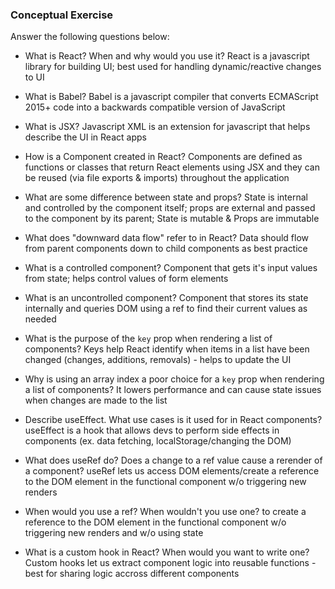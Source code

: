 ### Conceptual Exercise

Answer the following questions below:

- What is React? When and why would you use it?
React is a javascript library for building UI; best used for handling dynamic/reactive changes to UI

- What is Babel?
Babel is a javascript compiler that converts ECMAScript 2015+ code into a backwards compatible version of JavaScript 

- What is JSX?
Javascript XML is an extension for javascript that helps describe the UI in React apps

- How is a Component created in React?
Components are defined as functions or classes that return React elements using JSX and they can be reused (via file exports & imports) throughout the application

- What are some difference between state and props?
State is internal and controlled by the component itself; props are external and passed to the component by its parent; State is mutable & Props are immutable

- What does "downward data flow" refer to in React?
Data should flow from parent components down to child components as best practice

- What is a controlled component?
Component that gets it's input values from state; helps control values of form elements

- What is an uncontrolled component?
Component that stores its state internally and queries DOM using a ref to find their current values as needed

- What is the purpose of the `key` prop when rendering a list of components?
Keys help React identify when items in a list have been changed (changes, additions, removals) - helps to update the UI

- Why is using an array index a poor choice for a `key` prop when rendering a list of components?
It lowers performance and can cause state issues when changes are made to the list

- Describe useEffect.  What use cases is it used for in React components?
useEffect is a hook that allows devs to perform side effects in components (ex. data fetching, localStorage/changing the DOM)

- What does useRef do?  Does a change to a ref value cause a rerender of a component?
useRef lets us access DOM elements/create a reference to the DOM element in the functional component w/o triggering new renders

- When would you use a ref? When wouldn't you use one?
to create a reference to the DOM element in the functional component w/o triggering new renders and w/o using state

- What is a custom hook in React? When would you want to write one?
Custom hooks let us extract component logic into reusable functions - best for sharing logic accross different components
